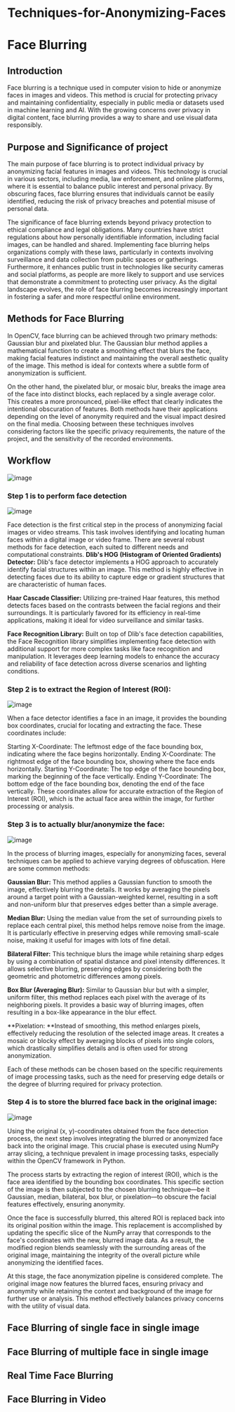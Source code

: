 # Techniques-for-Anonymizing-Faces

# Face Blurring

## Introduction

Face blurring is a technique used in computer vision to hide or anonymize faces in images and videos. This method is crucial for protecting privacy and maintaining confidentiality, especially in public media or datasets used in machine learning and AI. With the growing concerns over privacy in digital content, face blurring provides a way to share and use visual data responsibly.

## Purpose and Significance of project

The main purpose of face blurring is to protect individual privacy by anonymizing facial features in images and videos. This technology is crucial in various sectors, including media, law enforcement, and online platforms, where it is essential to balance public interest and personal privacy. By obscuring faces, face blurring ensures that individuals cannot be easily identified, reducing the risk of privacy breaches and potential misuse of personal data.

The significance of face blurring extends beyond privacy protection to ethical compliance and legal obligations. Many countries have strict regulations about how personally identifiable information, including facial images, can be handled and shared. Implementing face blurring helps organizations comply with these laws, particularly in contexts involving surveillance and data collection from public spaces or gatherings. Furthermore, it enhances public trust in technologies like security cameras and social platforms, as people are more likely to support and use services that demonstrate a commitment to protecting user privacy. As the digital landscape evolves, the role of face blurring becomes increasingly important in fostering a safer and more respectful online environment.

## Methods for Face Blurring

In OpenCV, face blurring can be achieved through two primary methods: Gaussian blur and pixelated blur. The Gaussian blur method applies a mathematical function to create a smoothing effect that blurs the face, making facial features indistinct and maintaining the overall aesthetic quality of the image. This method is ideal for contexts where a subtle form of anonymization is sufficient. 

On the other hand, the pixelated blur, or mosaic blur, breaks the image area of the face into distinct blocks, each replaced by a single average color. This creates a more pronounced, pixel-like effect that clearly indicates the intentional obscuration of features. Both methods have their applications depending on the level of anonymity required and the visual impact desired on the final media. Choosing between these techniques involves considering factors like the specific privacy requirements, the nature of the project, and the sensitivity of the recorded environments.

## Workflow

![image](https://github.com/user-attachments/assets/cde78baa-b549-499c-a33d-2503361e0469)

### Step 1 is to perform face detection

![image](https://github.com/user-attachments/assets/f6f61a61-27c6-426c-93bd-a64ec68abee5)

Face detection is the first critical step in the process of anonymizing facial images or video streams. This task involves identifying and locating human faces within a digital image or video frame. There are several robust methods for face detection, each suited to different needs and computational constraints.
**Dlib's HOG (Histogram of Oriented Gradients) Detector:** Dlib's face detector implements a HOG approach to accurately identify facial structures within an image. This method is highly effective in detecting faces due to its ability to capture edge or gradient structures that are characteristic of human faces.

**Haar Cascade Classifier:** Utilizing pre-trained Haar features, this method detects faces based on the contrasts between the facial regions and their surroundings. It is particularly favored for its efficiency in real-time applications, making it ideal for video surveillance and similar tasks.

**Face Recognition Library:** Built on top of Dlib's face detection capabilities, the Face Recognition library simplifies implementing face detection with additional support for more complex tasks like face recognition and manipulation. It leverages deep learning models to enhance the accuracy and reliability of face detection across diverse scenarios and lighting conditions.

###  Step 2 is to extract the Region of Interest (ROI):

![image](https://github.com/user-attachments/assets/c8aaabee-cf89-4694-baec-7596e6488496)

When a face detector identifies a face in an image, it provides the bounding box coordinates, crucial for locating and extracting the face. These coordinates include:

Starting X-Coordinate: The leftmost edge of the face bounding box, indicating where the face begins horizontally.
Ending X-Coordinate: The rightmost edge of the face bounding box, showing where the face ends horizontally.
Starting Y-Coordinate: The top edge of the face bounding box, marking the beginning of the face vertically.
Ending Y-Coordinate: The bottom edge of the face bounding box, denoting the end of the face vertically.
These coordinates allow for accurate extraction of the Region of Interest (ROI), which is the actual face area within the image, for further processing or analysis.

### Step 3 is to actually blur/anonymize the face:

![image](https://github.com/user-attachments/assets/f44433dd-3159-477c-8762-c8acf2eb8aba)

In the process of blurring images, especially for anonymizing faces, several techniques can be applied to achieve varying degrees of obfuscation. Here are some common methods:

**Gaussian Blur:** This method applies a Gaussian function to smooth the image, effectively blurring the details. It works by averaging the pixels around a target point with a Gaussian-weighted kernel, resulting in a soft and non-uniform blur that preserves edges better than a simple average.

**Median Blur:** Using the median value from the set of surrounding pixels to replace each central pixel, this method helps remove noise from the image. It is particularly effective in preserving edges while removing small-scale noise, making it useful for images with lots of fine detail.

**Bilateral Filter:** This technique blurs the image while retaining sharp edges by using a combination of spatial distance and pixel intensity differences. It allows selective blurring, preserving edges by considering both the geometric and photometric differences among pixels.

**Box Blur (Averaging Blur):** Similar to Gaussian blur but with a simpler, uniform filter, this method replaces each pixel with the average of its neighboring pixels. It provides a basic way of blurring images, often resulting in a box-like appearance in the blur effect.

**Pixelation: **Instead of smoothing, this method enlarges pixels, effectively reducing the resolution of the selected image areas. It creates a mosaic or blocky effect by averaging blocks of pixels into single colors, which drastically simplifies details and is often used for strong anonymization.

Each of these methods can be chosen based on the specific requirements of image processing tasks, such as the need for preserving edge details or the degree of blurring required for privacy protection.

### Step 4 is to store the blurred face back in the original image:

![image](https://github.com/user-attachments/assets/e3fe9f08-6df9-40ee-a473-8fbbb6f11028)

Using the original (x, y)-coordinates obtained from the face detection process, the next step involves integrating the blurred or anonymized face back into the original image. This crucial phase is executed using NumPy array slicing, a technique prevalent in image processing tasks, especially within the OpenCV framework in Python.

The process starts by extracting the region of interest (ROI), which is the face area identified by the bounding box coordinates. This specific section of the image is then subjected to the chosen blurring technique—be it Gaussian, median, bilateral, box blur, or pixelation—to obscure the facial features effectively, ensuring anonymity.

Once the face is successfully blurred, this altered ROI is replaced back into its original position within the image. This replacement is accomplished by updating the specific slice of the NumPy array that corresponds to the face's coordinates with the new, blurred image data. As a result, the modified region blends seamlessly with the surrounding areas of the original image, maintaining the integrity of the overall picture while anonymizing the identified faces.

At this stage, the face anonymization pipeline is considered complete. The original image now features the blurred faces, ensuring privacy and anonymity while retaining the context and background of the image for further use or analysis. This method effectively balances privacy concerns with the utility of visual data.

## Face Blurring of single face in single image



## Face Blurring of multiple face in single image



## Real Time Face Blurring



## Face Blurring in Video

